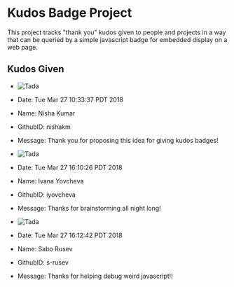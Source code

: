 # Kudos Badge Project

This project tracks "thank you" kudos given to people and projects
in a way that can be queried by a simple javascript badge for
embedded display on a web page.

## Kudos Given

* ![Tada](https://assets-cdn.github.com/images/icons/emoji/unicode/1f389.png)
 * Date: Tue Mar 27 10:33:37 PDT 2018
 * Name: Nisha Kumar
 * GithubID: nishakm
 * Message: Thank you for proposing this idea for giving kudos badges!

* ![Tada](https://assets-cdn.github.com/images/icons/emoji/unicode/1f389.png)
 * Date: Tue Mar 27 16:10:26 PDT 2018
 * Name: Ivana Yovcheva
 * GithubID: iyovcheva
 * Message: Thanks for brainstorming all night long!

* ![Tada](https://assets-cdn.github.com/images/icons/emoji/unicode/1f389.png)
 * Date: Tue Mar 27 16:12:42 PDT 2018
 * Name: Sabo Rusev
 * GithubID: s-rusev
 * Message: Thanks for helping debug weird javascript!!

